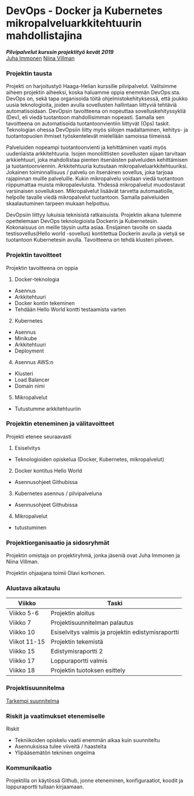 # DevOps - Docker ja Kubernetes mikropalveluarkkitehtuurin mahdollistajina
***Pilvipalvelut kurssin projektityö kevät 2019***   
 [Juha Immonen](https://github.com/immonju1) [Niina Villman](https://github.com/niinavi)

### Projektin tausta

Projekti on harjoitustyö Haaga-Helian kurssille pilvipalvelut. Valitsimme aiheen projektin aiheeksi, koska haluamme oppia enemmän DevOps:sta. DevOps on, sekä tapa organisoida töitä ohjelmistokehityksessä, että joukko uusia teknologioita, joiden avulla sovellusten hallintaan liittyviä tehtäviä automatisoidaan. DevOpsin tavoitteena on nopeuttaa sovelluskehityssykliä (Dev), eli viedä tuotantoon mahdollisimman nopeasti. Samalla sen tavoitteena on automatisoida tuotantoonvientiin liittyvät (Ops) taskit. Teknologian ohessa DevOpsiin liitty myös siilojen madaltaminen, kehitys- ja tuotantopuolen ihmiset työskentelevät mielellään samoissa tiimeissä.

Palveluiden nopeampi tuotantoonvienti ja kehittäminen vaatii myös uudenlaista arkkitehtuuria. Isojen monoliittisten sovellusten sijaan tarvitaan arkkiehtuuri, joka mahdollistaa pienten itsenäisten palveluiden kehittämisen ja tuotantoonviennin. Arkkitehtuuria kutsutaan mikropalveluarkkitehtuuriksi. Jokainen toiminnallisuus / palvelu on itsenäinen sovellus, joka tarjoaa rajapinnan muille palveluille. Kukin mikropalvelu voidaan viedä tuotantoon riippumattaa muista mikropalevluista. Yhdessä mikropalvelut muodostavat varsinaisen sovelluksen. Mikropalvelut lisäävät tarvetta automaatiolle, helpolle tavalle viedä mikropalvelut tuotantoon. Samalla palveluiden skaalautuminen tarpeen mukaan helpottuu.

DevOpsiin liittyy lukuisia teknisistä ratkaisuista. Projektin aikana tulemme opettelemaan DevOps teknologioista Dockerin ja Kubernetesin. Kokonaisuus on meille täysin uutta asiaa. Ensijainen tavoite on saada testisovellus(Hello world -sovellus) kontitettua Dockerin avulla ja vietyä se tuotantoon Kubernetesin avulla. Tavoitteena on tehdä klusteri pilveen.

### Projektin tavoitteet

Projektin tavoitteena on oppia 
1. Docker-teknologia
- Asennus
- Arkkitehtuuri
- Docker kontin tekeminen
- Tehdään Hello World kontti testaamista varten
2. Kubernetes
- Asennus
- Minikube
- Arkkitehtuuri
- Deployment
4. Asennus AWS:n
- Klusteri
- Load Balancer
- Domain nimi
5. Mikropalvelut
- Tutustumme arkkitehtuuriin


### Projektin eteneminen ja välitavoitteet

Projekti etenee seuraavasti
1. Esiselvitys
- Teknologioiden opiskelua (Docker, Kubernetes, mikropalvelut)
2. Docker kontitus Hello World
- Asennusohjeet Githubissa
3. Kubernetes asennus / pilvipalveluna
-  Asennusohjeet Githubissa
4. Mikropalvelut
- tutustuminen
 
### Projektiorganisaatio ja sidosryhmät

Projektin omistaja on projektiryhmä, jonka jäseniä ovat Juha Immonen ja Niina Villman.

Projektin ohjaajana toimii Olavi korhonen.

### Alustava aikataulu

**Viikko**|**Taski**
--------|-------------
Viikko 5-6|Projektin aloitus
Viikko 7|Projektisuunnitelman palautus
Viikko 10|Esiselvitys valmis ja projektin edistymisraportti
Viikot 11-15|Projektin tekemistä
Viikko 15|Edistymisraportti 2
Viikko 17|Loppuraportti valmis
Viikko 18|Projektin tuotoksen esittely

### Projektisuunnitelma

[Tarkempi suunnitelma](https://github.com/immonju1/pilvipalvelut/blob/master/documents/projektisuunnitelma.md)

### Riskit ja vaatimukset etenemiselle

Riskit
- Tekniikoiden opiskelu vaatii enemmän aikaa kuin suunniteltu
- Asennuksissa tulee viiveitä / haasteita
- Ylipääsemätön tekninen ongelma

### Kommunikaatio

Projektilla on käytössä Github, jonne eteneminen, konfiguraatiot, koodit ja loppuraportti tullaan kirjaamaan.


